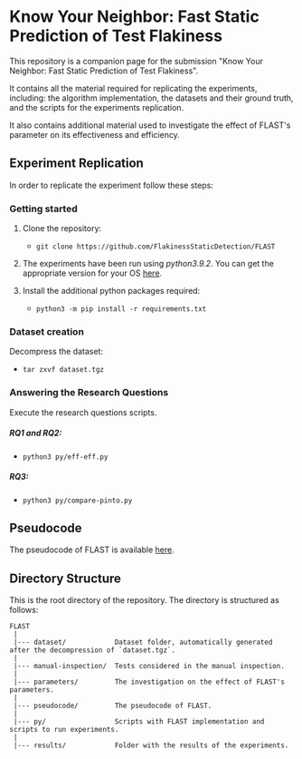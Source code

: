 # Know Your Neighbor: Fast Static Prediction of Test Flakiness

This repository is a companion page for the submission "Know Your Neighbor: Fast Static Prediction of Test Flakiness".

It contains all the material required for replicating the experiments, including: the algorithm implementation, the datasets and their ground truth, and the scripts for the experiments replication.

It also contains additional material used to investigate the effect of FLAST's parameter on its effectiveness and efficiency.


Experiment Replication
---------------
In order to replicate the experiment follow these steps:

### Getting started

1. Clone the repository:
   - `git clone https://github.com/FlakinessStaticDetection/FLAST`
 
2. The experiments have been run using *python3.9.2*. You can get the appropriate version for your OS [here](https://www.python.org/downloads/).

3. Install the additional python packages required:
   - `python3 -m pip install -r requirements.txt`

### Dataset creation
Decompress the dataset:
   - `tar zxvf dataset.tgz`
   
### Answering the Research Questions
Execute the research questions scripts.

##### RQ1 and RQ2:
   - `python3 py/eff-eff.py`

##### RQ3:
   - `python3 py/compare-pinto.py`


Pseudocode
---------------
The pseudocode of FLAST is available [here](pseudocode/README.md).


Directory Structure
---------------
This is the root directory of the repository. The directory is structured as follows:

    FLAST
     |
     |--- dataset/            Dataset folder, automatically generated after the decompression of `dataset.tgz`.
     |
     |--- manual-inspection/  Tests considered in the manual inspection.
     |
     |--- parameters/         The investigation on the effect of FLAST's parameters.
     |
     |--- pseudocode/         The pseudocode of FLAST.
     |
     |--- py/                 Scripts with FLAST implementation and scripts to run experiments.
     |
     |--- results/            Folder with the results of the experiments.
     
